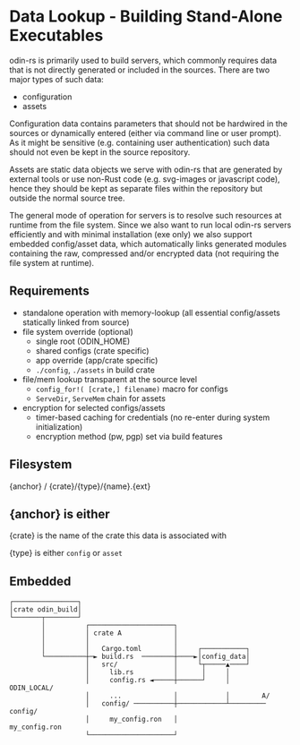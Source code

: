 # Data Lookup - Building Stand-Alone Executables

odin-rs is primarily used to build servers, which commonly requires data that is not directly generated or included in the sources.
There are two major types of such data:

- configuration
- assets

Configuration data contains parameters that should not be hardwired in the sources or dynamically entered (either via command line
or user prompt). As it might be sensitive (e.g. containing user authentication) such data should not even be kept in the source repository.

Assets are static data objects we serve with odin-rs that are generated by external tools or use non-Rust code (e.g. svg-images or
javascript code), hence they should be kept as separate files within the repository but outside the normal source tree.

The general mode of operation for servers is to resolve such resources at runtime from the file system. Since we also want to 
run local odin-rs servers efficiently and with minimal installation (exe only) we also support embedded config/asset data, which
automatically links generated modules containing the raw, compressed and/or encrypted data (not requiring the file system at runtime).

## Requirements

- standalone operation with memory-lookup (all essential config/assets statically linked from source)
- file system override (optional)
    - single root (ODIN_HOME)
    - shared configs (crate specific)
    - app override (app/crate specific)
    - `./config`, `./assets` in build crate
- file/mem lookup transparent at the source level
    - `config_for!( [crate,] filename)` macro for configs
    - `ServeDir`, `ServeMem` chain for assets 
- encryption for selected configs/assets
    - timer-based caching for credentials (no re-enter during system initialization)
    - encryption method (pw, pgp) set via build features



## Filesystem

{anchor} / {crate}/{type}/{name}.{ext}

{anchor} is either
- 

{crate} is the name of the crate this data is associated with

{type} is either `config` or `asset` 




## Embedded

```
┌────────────────┐                                                              
│crate odin_build│                                                              
└───────┬────────┘                                                              
        │          ┌─────────────────────┐                                      
        │          │ crate A             │                                      
        │          │                     │                                      
        │          │   Cargo.toml        │     ┌───────────┐                    
        └──────────┼─► build.rs  ────────┼────►│config_data│                    
                   │   src/              │     └┬─────▲────┘                    
                   │     lib.rs          │      │     │                         
                   │     config.rs ◄─────┼──────┘     │      ODIN_LOCAL/        
                   │     ...             │            │        A/               
                   │   config/ ──────────┼────────────┴───────── config/        
                   │     my_config.ron   │                         my_config.ron
                   └─────────────────────┘                                      
```
